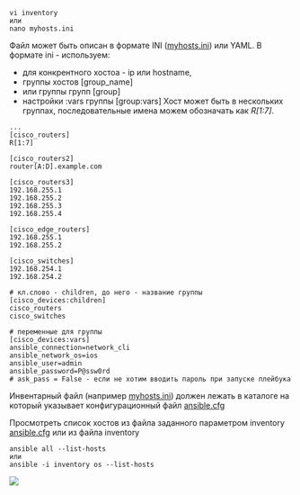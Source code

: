 ```
vi inventory
или
nano myhosts.ini
```
Файл может быть описан в формате INI ([myhosts.ini](E:\Study\GIT\Admining\Linux\Ansible\Ansible_для_сетевых_инженеров\configs\LABS\01_01)) или YAML. В формате ini - используем:
- для конкрентного хостоа - ip или hostname,
- группы хостов [group_name]
- или группы групп [group]
- настройки :vars группы  [group:vars]
Хост может быть в нескольких группах, последовательные имена можем обозначать как _R[1:7]_.

```
...
[cisco_routers]
R[1:7]

[cisco_routers2]
router[A:D].example.com

[cisco_routers3]
192.168.255.1
192.168.255.2
192.168.255.3
192.168.255.4

[cisco_edge_routers]
192.168.255.1
192.168.255.2

[cisco_switches]
192.168.254.1
192.168.254.2

# кл.слово - children, до него - название группы
[cisco_devices:children]
cisco_routers
cisco_switches

# переменные для группы
[cisco_devices:vars]
ansible_connection=network_cli
ansible_network_os=ios
ansible_user=admin
ansible_password=P@ssw0rd
# ask_pass = False - если не хотим вводить пароль при запуске плейбука
```


Инвентарный файл (например [myhosts.ini](E:\Study\GIT\Admining\Linux\Ansible\Ansible_для_сетевых_инженеров\configs\LABS\01_01\myhosts.ini)) должен лежать в каталоге на который указывает конфигурационный файл [ansible.cfg](E:\Study\GIT\Admining\Linux\Ansible\Ansible_для_сетевых_инженеров\configs\LABS\01_01\ansible.cfg)

Просмотреть список хостов из файла заданного параметром inventory [ansible.cfg](E:\Study\GIT\Admining\Linux\Ansible\Ansible_для_сетевых_инженеров\configs\LABS\01_01\ansible.cfg) или из файла inventory
```
ansible all --list-hosts
или 
ansible -i inventory os --list-hosts
``` 

![](Admining/Linux/Ansible/Ansible_для_сетевых_инженеров/pictures/28.jpg)